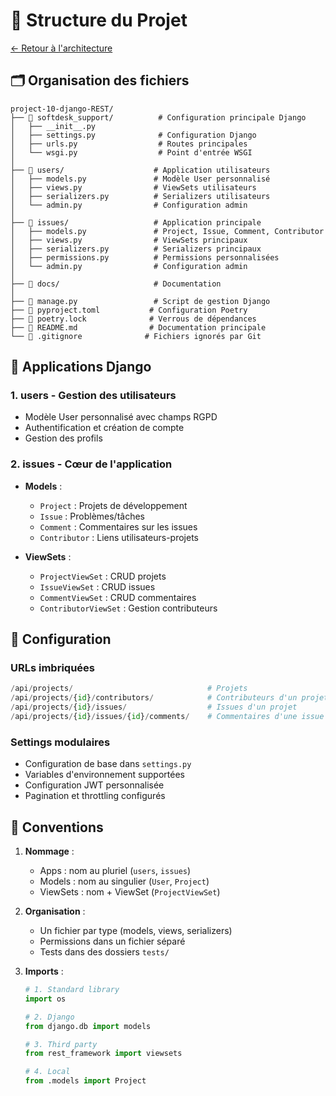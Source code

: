 # 📁 Structure du Projet

[← Retour à l'architecture](./README.md)

## 🗂️ Organisation des fichiers

```
project-10-django-REST/
├── 📁 softdesk_support/          # Configuration principale Django
│   ├── __init__.py
│   ├── settings.py              # Configuration Django
│   ├── urls.py                  # Routes principales
│   └── wsgi.py                  # Point d'entrée WSGI
│
├── 📁 users/                    # Application utilisateurs
│   ├── models.py               # Modèle User personnalisé
│   ├── views.py                # ViewSets utilisateurs
│   ├── serializers.py          # Serializers utilisateurs
│   └── admin.py                # Configuration admin
│
├── 📁 issues/                   # Application principale
│   ├── models.py               # Project, Issue, Comment, Contributor
│   ├── views.py                # ViewSets principaux
│   ├── serializers.py          # Serializers principaux
│   ├── permissions.py          # Permissions personnalisées
│   └── admin.py                # Configuration admin
│
├── 📁 docs/                     # Documentation
│
├── 📄 manage.py                 # Script de gestion Django
├── 📄 pyproject.toml           # Configuration Poetry
├── 📄 poetry.lock              # Verrous de dépendances
├── 📄 README.md                # Documentation principale
└── 📄 .gitignore              # Fichiers ignorés par Git
```

## 🔧 Applications Django

### 1. **users** - Gestion des utilisateurs
- Modèle User personnalisé avec champs RGPD
- Authentification et création de compte
- Gestion des profils

### 2. **issues** - Cœur de l'application
- **Models** :
  - `Project` : Projets de développement
  - `Issue` : Problèmes/tâches
  - `Comment` : Commentaires sur les issues
  - `Contributor` : Liens utilisateurs-projets
  
- **ViewSets** :
  - `ProjectViewSet` : CRUD projets
  - `IssueViewSet` : CRUD issues
  - `CommentViewSet` : CRUD commentaires
  - `ContributorViewSet` : Gestion contributeurs

## 🔌 Configuration

### URLs imbriquées
```python
/api/projects/                              # Projets
/api/projects/{id}/contributors/            # Contributeurs d'un projet
/api/projects/{id}/issues/                  # Issues d'un projet
/api/projects/{id}/issues/{id}/comments/    # Commentaires d'une issue
```

### Settings modulaires
- Configuration de base dans `settings.py`
- Variables d'environnement supportées
- Configuration JWT personnalisée
- Pagination et throttling configurés

## 📝 Conventions

1. **Nommage** :
   - Apps : nom au pluriel (`users`, `issues`)
   - Models : nom au singulier (`User`, `Project`)
   - ViewSets : nom + ViewSet (`ProjectViewSet`)

2. **Organisation** :
   - Un fichier par type (models, views, serializers)
   - Permissions dans un fichier séparé
   - Tests dans des dossiers `tests/`

3. **Imports** :
   ```python
   # 1. Standard library
   import os
   
   # 2. Django
   from django.db import models
   
   # 3. Third party
   from rest_framework import viewsets
   
   # 4. Local
   from .models import Project
   ```
